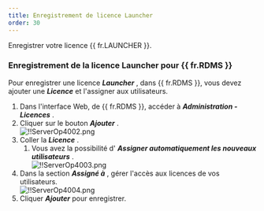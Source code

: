 ```yaml
---
title: Enregistrement de licence Launcher
order: 30
---
```

Enregistrer votre licence {{ fr.LAUNCHER }}.  

### Enregistrement de la licence Launcher pour {{ fr.RDMS }} 

Pour enregistrer une licence ***Launcher*** , dans {{ fr.RDMS }}, vous devez ajouter une ***Licence*** et l'assigner aux utilisateurs.  

1. Dans l'interface Web, de {{ fr.RDMS }}, accéder à ***Administration - Licences*** . 
1. Cliquer sur le bouton ***Ajouter*** .  
![!!ServerOp4002.png](/img/fr/server/ServerOp4002.png) 
1. Coller la ***Licence*** . 
    1. Vous avez la possibilité d' ***Assigner automatiquement les nouveaux utilisateurs*** .  
![!!ServerOp4003.png](/img/fr/server/ServerOp4003.png) 
1. Dans la section ***Assigné à*** , gérer l'accès aux licences de vos utilisateurs.  
![!!ServerOp4004.png](/img/fr/server/ServerOp4004.png) 
1. Cliquer ***Ajouter*** pour enregistrer. 

